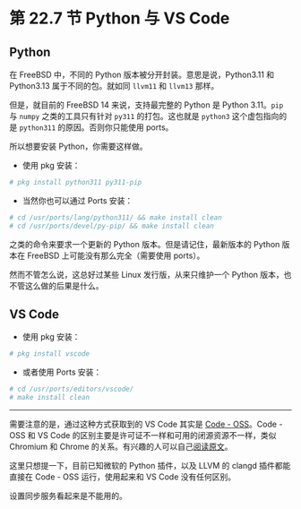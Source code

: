 # 第 22.7 节 Python 与 VS Code

## Python

在 FreeBSD 中，不同的 Python 版本被分开封装。意思是说，Python3.11 和 Python3.13 属于不同的包。就如同 `llvm11` 和 `llvm13` 那样。

但是，就目前的 FreeBSD 14 来说，支持最完整的 Python 是 Python 3.11。`pip` 与 `numpy` 之类的工具只有针对 `py311` 的打包。这也就是 `python3` 这个虚包指向的是 `python311` 的原因。否则你只能使用 ports。

所以想要安装 Python，你需要这样做。

- 使用 pkg 安装：

```sh
# pkg install python311 py311-pip
```

- 当然你也可以通过 Ports 安装：

```sh
# cd /usr/ports/lang/python311/ && make install clean
# cd /usr/ports/devel/py-pip/ && make install clean
```

之类的命令来要求一个更新的 Python 版本。但是请记住，最新版本的 Python 版本在 FreeBSD 上可能没有那么完全（需要使用 ports）。

然而不管怎么说，这总好过某些 Linux 发行版，从来只维护一个 Python 版本，也不管这么做的后果是什么。

## VS Code

- 使用 pkg 安装：

```sh
# pkg install vscode
```

- 或者使用 Ports 安装：

```sh
# cd /usr/ports/editors/vscode/ 
# make install clean
```

---

需要注意的是，通过这种方式获取到的 VS Code 其实是 [Code - OSS](https://github.com/microsoft/vscode)。Code - OSS 和 VS Code 的区别主要是许可证不一样和可用的闭源资源不一样，类似 Chromium 和 Chrome 的关系。有兴趣的人可以自己[阅读原文](https://github.com/microsoft/vscode/wiki/Differences-between-the-repository-and-Visual-Studio-Code)。

这里只想提一下，目前已知微软的 Python 插件，以及 LLVM 的 clangd 插件都能直接在 Code - OSS 运行，使用起来和 VS Code 没有任何区别。

设置同步服务看起来是不能用的。
